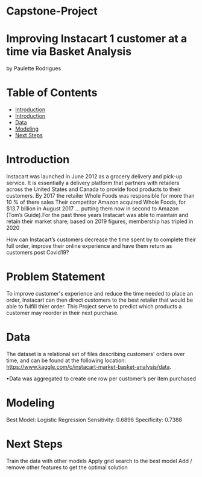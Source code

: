 # Capstone-Project
# Improving Instacart 1 customer at a time via Basket Analysis
by Paulette Rodrigues

# Table of Contents

- [Introduction](project-title)
- [Introduction](#introduction)
- [Data](#data-cleaning)
- [Modeling](#modeling)
- [Next Steps](#next-steps)

# Introduction

Instacart was launched in June 2012 as a grocery delivery and pick-up service. It is essentially a delivery platform that partners with retailers across the United States and Canada to provide food products to their customers. By 2017 the retailer Whole Foods was responsible for more than 10 % of there sales
Their competitor Amazon acquired Whole Foods, for $13.7 billion in August 2017 … putting them now in second to Amazon  (Tom’s Guide).For the past three years Instacart was able to maintain and retain their market share; based on 2019 figures, membership has tripled in 2020 

How can Instacart’s customers decrease the time spent by to complete their full order, improve their online experience and have them return as customers post Covid19? 

# Problem Statement 

To improve customer's experience and reduce the time needed to place an order, Instacart can then direct customers to the best retailer that would be able to fulfill thier order. This Project serve to predict which products a customer may reorder in their next purchase. 

# Data

The dataset is a relational set of files describing customers' orders over time, and can be found at the following location: https://www.kaggle.com/c/instacart-market-basket-analysis/data.









•Data was
aggregated to create one row per customer’s per item purchased



# Modeling

Best Model: Logistic Regression
Sensitivity: 0.6896 
Specificity: 0.7388

# Next Steps
Train the data with other models
Apply grid search to the best model
Add / remove other features to get the optimal solution
